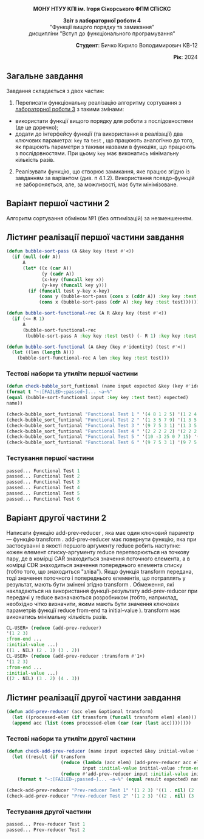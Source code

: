 <p align="center"><b>МОНУ НТУУ КПІ ім. Ігоря Сікорського ФПМ СПіСКС</b></p>
<p align="center">
<b>Звіт з лабораторної роботи 4</b><br/>
"Функції вищого порядку та замикання"<br/>
дисципліни "Вступ до функціонального програмування"
</p>
<p align="right"><b>Студент</b>: Бичко Кирило Володимирович КВ-12</p>
<p align="right"><b>Рік</b>: 2024</p>

## Загальне завдання
Завдання складається з двох частин:
1. Переписати функціональну реалізацію алгоритму сортування з  [лабораторної роботи 3](https://github.com/t3ry4git/lisp-lab3/tree/main) з такими змінами: 
* використати функції вищого порядку для роботи з послідовностями (де це доречно);
* додати до інтерфейсу функції (та використання в реалізації) два ключових параметра: ```key``` та ```test``` , що працюють аналогічно до того, як працюють параметри з такими назвами в функціях, що працюють з послідовностями. При цьому ```key``` має виконатись мінімальну кількість разів.
2. Реалізувати функцію, що створює замикання, яке працює згідно із завданням за варіантом (див. п 4.1.2). Використання псевдо-функцій не забороняється, але, за можливості, має бути мінімізоване.

## Варіант першої частини 2
Алгоритм сортування обміном №1 (без оптимізацій) за незменшенням.
## Лістинг реалізації першої частини завдання
```lisp
(defun bubble-sort-pass (A &key key (test #'<))
  (if (null (cdr A))
      A
      (let* ((x (car A))
             (y (cadr A))
             (x-key (funcall key x))
             (y-key (funcall key y)))
        (if (funcall test y-key x-key)
            (cons y (bubble-sort-pass (cons x (cddr A)) :key key :test test))
            (cons x (bubble-sort-pass (cdr A) :key key :test test))))))

(defun bubble-sort-functional-rec (A R &key key (test #'<))
  (if (<= R 1)
      A
      (bubble-sort-functional-rec
       (bubble-sort-pass A :key key :test test) (- R 1) :key key :test test)))

(defun bubble-sort-functional (A &key (key #'identity) (test #'<))
  (let ((len (length A)))
    (bubble-sort-functional-rec A len :key key :test test)))
```
### Тестові набори та утиліти першої частини
```lisp
(defun check-bubble_sort_funtional (name input expected &key (key #'identity) (test #'<))
(format t "~:[FAILED~;passed~]... ~a~%"
(equal (bubble-sort-functional input :key key :test test) expected)
name))

(check-bubble_sort_funtional "Functional Test 1 " '(4 8 1 2 5) '(1 2 4 5 8) :key (lambda (x) (+ x 1)))
(check-bubble_sort_funtional "Functional Test 2 " '(1 3 5 7 9) '(1 3 5 7 9))
(check-bubble_sort_funtional "Functional Test 3 " '(9 7 5 3 1) '(1 3 5 7 9))
(check-bubble_sort_funtional "Functional Test 4 " '(2 2 2 2 2) '(2 2 2 2 2))
(check-bubble_sort_funtional "Functional Test 5 " '(10 -3 25 0 7 15) '(-3 0 7 10 15 25))
(check-bubble_sort_funtional "Functional Test 6 " '(9 7 5 3 1) '(9 7 5 3 1) :test #'>)
```
### Тестування першої частини
```lisp
passed... Functional Test 1 
passed... Functional Test 2 
passed... Functional Test 3 
passed... Functional Test 4 
passed... Functional Test 5 
passed... Functional Test 6
```
## Варіант другої частини 2
Написати функцію add-prev-reducer , яка має один ключовий параметр — функцію
transform . add-prev-reducer має повернути функцію, яка при застосуванні в якості
першого аргументу reduce робить наступне: кожен елемент списку-аргументу reduce
перетворюється на точкову пару, де в комірці CAR знаходиться значення поточного
елемента, а в комірці CDR знаходиться значення попереднього елемента списку (тобто
того, що знаходиться "зліва"). Якщо функція transform передана, тоді значення
поточного і попереднього елементів, що потраплять у результат, мають бути змінені
згідно transform . Обмеження, які накладаються на використання функції-результату
add-prev-reducer при передачі у reduce визначаються розробником (тобто,
наприклад, необхідно чітко визначити, якими мають бути значення ключових параметрів
функції reduce from-end та initial-value ). transform має виконатись мінімальну
кількість разів.
```lisp
CL-USER> (reduce (add-prev-reducer)
'(1 2 3)
:from-end ...
:initial-value ...)
((1 . NIL) (2 . 1) (3 . 2))
CL-USER> (reduce (add-prev-reducer :transform #'1+)
'(1 2 3)
:from-end ...
:initial-value ...)
((2 . NIL) (3 . 2) (4 . 3))
```
## Лістинг реалізації другої частини завдання
```lisp
(defun add-prev-reducer (acc elem &optional transform)
  (let ((processed-elem (if transform (funcall transform elem) elem)))
  (append acc (list (cons processed-elem (car (car (last acc))))))))
```
### Тестові набори та утиліти другої частини
```lisp
(defun check-add-prev-reducer (name input expected &key initial-value from-end transform)
  (let ((result (if transform
                    (reduce (lambda (acc elem) (add-prev-reducer acc elem transform))
                            input :initial-value initial-value :from-end from-end)
                    (reduce #'add-prev-reducer input :initial-value initial-value :from-end from-end))))
    (format t "~:[FAILED~;passed~]... ~a~%" (equal result expected) name)))

(check-add-prev-reducer "Prev-reducer Test 1" '(1 2 3) '((1 . nil) (2 . 1) (3 . 2)) :initial-value nil :from-end nil)
(check-add-prev-reducer "Prev-reducer Test 2" '(1 2 3) '((2 . nil) (3 . 2) (4 . 3)) :initial-value nil :from-end nil :transform #'1+)
```
### Тестування другої частини
```lisp
passed... Prev-reducer Test 1
passed... Prev-reducer Test 2
```

